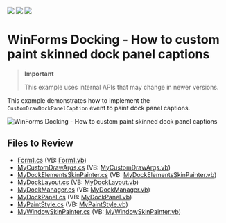 <!-- default badges list -->
![](https://img.shields.io/endpoint?url=https://codecentral.devexpress.com/api/v1/VersionRange/128617118/16.1.4%2B)
[![](https://img.shields.io/badge/Open_in_DevExpress_Support_Center-FF7200?style=flat-square&logo=DevExpress&logoColor=white)](https://supportcenter.devexpress.com/ticket/details/E2502)
[![](https://img.shields.io/badge/📖_How_to_use_DevExpress_Examples-e9f6fc?style=flat-square)](https://docs.devexpress.com/GeneralInformation/403183)
<!-- default badges end -->
<!-- default file list -->

<!-- default file list end -->
# WinForms Docking - How to custom paint skinned dock panel captions

> **Important**
>
> This example uses internal APIs that may change in newer versions.

This example demonstrates how to implement the `CustomDrawDockPanelCaption` event to paint dock panel captions.

![WinForms Docking - How to custom paint skinned dock panel captions](https://raw.githubusercontent.com/DevExpress-Examples/how-to-implement-the-custom-draw-functionality-for-skinned-dock-panels-e2502/16.1.4%2B/media/winforms-dockmanager-draw-panel-caption.png)


## Files to Review

* [Form1.cs](./CS/E2502/Form1.cs) (VB: [Form1.vb](./VB/E2502/Form1.vb))
* [MyCustomDrawArgs.cs](./CS/E2502/MyDockManager/MyCustomDrawArgs.cs) (VB: [MyCustomDrawArgs.vb](./VB/E2502/MyDockManager/MyCustomDrawArgs.vb))
* [MyDockElementsSkinPainter.cs](./CS/E2502/MyDockManager/MyDockElementsSkinPainter.cs) (VB: [MyDockElementsSkinPainter.vb](./VB/E2502/MyDockManager/MyDockElementsSkinPainter.vb))
* [MyDockLayout.cs](./CS/E2502/MyDockManager/MyDockLayout.cs) (VB: [MyDockLayout.vb](./VB/E2502/MyDockManager/MyDockLayout.vb))
* [MyDockManager.cs](./CS/E2502/MyDockManager/MyDockManager.cs) (VB: [MyDockManager.vb](./VB/E2502/MyDockManager/MyDockManager.vb))
* [MyDockPanel.cs](./CS/E2502/MyDockManager/MyDockPanel.cs) (VB: [MyDockPanel.vb](./VB/E2502/MyDockManager/MyDockPanel.vb))
* [MyPaintStyle.cs](./CS/E2502/MyDockManager/MyPaintStyle.cs) (VB: [MyPaintStyle.vb](./VB/E2502/MyDockManager/MyPaintStyle.vb))
* [MyWindowSkinPainter.cs](./CS/E2502/MyDockManager/MyWindowSkinPainter.cs) (VB: [MyWindowSkinPainter.vb](./VB/E2502/MyDockManager/MyWindowSkinPainter.vb))
